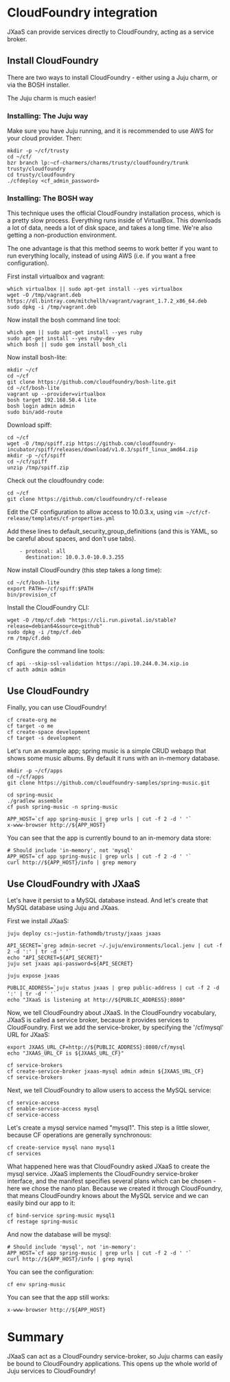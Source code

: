 # CloudFoundry integration

JXaaS can provide services directly to CloudFoundry, acting as a service broker.

## Install CloudFoundry

There are two ways to install CloudFoundry - either using a Juju charm, or via the BOSH installer.

The Juju charm is much easier!

### Installing: The Juju way

Make sure you have Juju running, and it is recommended to use AWS for your cloud provider.  Then:

```
mkdir -p ~/cf/trusty
cd ~/cf/
bzr branch lp:~cf-charmers/charms/trusty/cloudfoundry/trunk trusty/cloudfoundry
cd trusty/cloudfoundry
./cfdeploy <cf_admin_password>
```

### Installing: The BOSH way

This technique uses the official CloudFoundry installation process, which is a pretty slow process.
Everything runs inside of VirtualBox.  This downloads a lot of data, needs a lot of disk space, and
takes a long time.  We're also getting a non-production environment.

The one advantage is that this method seems to work better if you want to run everything locally, instead
of using AWS (i.e. if you want a free configuration).

First install virtualbox and vagrant:

```
which virtualbox || sudo apt-get install --yes virtualbox
wget -O /tmp/vagrant.deb https://dl.bintray.com/mitchellh/vagrant/vagrant_1.7.2_x86_64.deb
sudo dpkg -i /tmp/vagrant.deb
```

Now install the bosh command line tool:

```
which gem || sudo apt-get install --yes ruby
sudo apt-get install --yes ruby-dev
which bosh || sudo gem install bosh_cli
```

Now install bosh-lite:

```
mkdir ~/cf
cd ~/cf
git clone https://github.com/cloudfoundry/bosh-lite.git
cd ~/cf/bosh-lite
vagrant up --provider=virtualbox
bosh target 192.168.50.4 lite
bosh login admin admin
sudo bin/add-route
```

Download spiff:

```
cd ~/cf
wget -O /tmp/spiff.zip https://github.com/cloudfoundry-incubator/spiff/releases/download/v1.0.3/spiff_linux_amd64.zip
mkdir -p ~/cf/spiff
cd ~/cf/spiff
unzip /tmp/spiff.zip
```

Check out the cloudfoundry code:

```
cd ~/cf
git clone https://github.com/cloudfoundry/cf-release
```

Edit the CF configuration to allow access to 10.0.3.x, using `vim ~/cf/cf-release/templates/cf-properties.yml`

Add these lines to default_security_group_definitions
(and this is YAML, so be careful about spaces, and don't use tabs).

```
    - protocol: all
      destination: 10.0.3.0-10.0.3.255
```

Now install CloudFoundry (this step takes a _long_ time):

```
cd ~/cf/bosh-lite
export PATH=~/cf/spiff:$PATH
bin/provision_cf
```

Install the CloudFoundry CLI:

```
wget -O /tmp/cf.deb "https://cli.run.pivotal.io/stable?release=debian64&source=github"
sudo dpkg -i /tmp/cf.deb
rm /tmp/cf.deb
```

Configure the command line tools:

```
cf api --skip-ssl-validation https://api.10.244.0.34.xip.io
cf auth admin admin
```

## Use CloudFoundry

Finally, you can use CloudFoundry!

```
cf create-org me
cf target -o me
cf create-space development
cf target -s development

```

Let's run an example app; spring music is a simple CRUD webapp that shows some music albums.  By default it runs
with an in-memory database.
 
```
mkdir -p ~/cf/apps
cd ~/cf/apps
git clone https://github.com/cloudfoundry-samples/spring-music.git

cd spring-music
./gradlew assemble
cf push spring-music -n spring-music

APP_HOST=`cf app spring-music | grep urls | cut -f 2 -d ' '`
x-www-browser http://${APP_HOST}
```

You can see that the app is currently bound to an in-memory data store:

```
# Should include 'in-memory', not 'mysql'
APP_HOST=`cf app spring-music | grep urls | cut -f 2 -d ' '`
curl http://${APP_HOST}/info | grep memory
```

## Use CloudFoundry with JXaaS

Let's have it persist to a MySQL database instead.  And let's create that MySQL database using Juju and JXaas.

First we install JXaaS:

```
juju deploy cs:~justin-fathomdb/trusty/jxaas jxaas

API_SECRET=`grep admin-secret ~/.juju/environments/local.jenv | cut -f 2 -d ':' | tr -d ' '`
echo "API_SECRET=${API_SECRET}"
juju set jxaas api-password=${API_SECRET}

juju expose jxaas

PUBLIC_ADDRESS=`juju status jxaas | grep public-address | cut -f 2 -d ':' | tr -d ' '`
echo "JXaaS is listening at http://${PUBLIC_ADDRESS}:8080"
```


Now, we tell CloudFoundry about JXaaS.  In the CloudFoundry vocabulary, JXaaS is called a service broker, because it
provides services to CloudFoundry.  First we add the service-broker, by specifying the '/cf/mysql' URL for JXaaS:

```
export JXAAS_URL_CF=http://${PUBLIC_ADDRESS}:8080/cf/mysql
echo "JXAAS_URL_CF is ${JXAAS_URL_CF}"

cf service-brokers
cf create-service-broker jxaas-mysql admin admin ${JXAAS_URL_CF}
cf service-brokers
```

Next, we tell CloudFoundry to allow users to access the MySQL service:

```
cf service-access
cf enable-service-access mysql
cf service-access
```

Let's create a mysql service named "mysql1".  This step is a little slower, because CF operations are
generally synchronous:

```
cf create-service mysql nano mysql1
cf services
```

What happened here was that CloudFoundry asked JXaaS to create the mysql service.  JXaaS implements the CloudFoundry
service-broker interface, and the manifest specifies several plans which can be chosen - here we chose the nano
plan.  Because we created it through CloudFoundry, that means CloudFoundry knows about the MySQL service and 
we can easily bind our app to it:

```
cf bind-service spring-music mysql1
cf restage spring-music
```

And now the database will be mysql:

```
# Should include 'mysql', not 'in-memory':
APP_HOST=`cf app spring-music | grep urls | cut -f 2 -d ' '`
curl http://${APP_HOST}/info | grep mysql
```

You can see the configuration:

```
cf env spring-music
```

You can see that the app still works:
```
x-www-browser http://${APP_HOST}
```


# Summary

JXaaS can act as a CloudFoundry service-broker, so Juju charms can easily be bound
to CloudFoundry applications.  This opens up the whole world of Juju services to CloudFoundry!